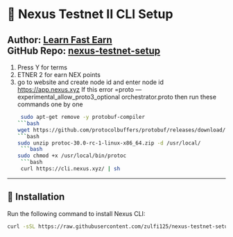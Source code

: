 # 🚀 Nexus Testnet II CLI Setup  
**Author:** [Learn Fast Earn](https://www.youtube.com/@LearnFastEarn2.0)  
**GitHub Repo:** [nexus-testnet-setup](https://github.com/zulfi125/nexus-testnet-setup)  
---
1. Press Y for terms
2. ETNER 2 for earn NEX points
3. go to website and create node id and enter node id
   https://app.nexus.xyz
   If this error =proto — experimental_allow_proto3_optional orchestrator.proto then run these commands one by one
   ```bash
    sudo apt-get remove -y protobuf-compiler
   ```bash
   wget https://github.com/protocolbuffers/protobuf/releases/download/v30.0-rc1/protoc-30.0-rc-1-linux-x86_64.zip
   ```bash
   sudo unzip protoc-30.0-rc-1-linux-x86_64.zip -d /usr/local/
    ```bash
   sudo chmod +x /usr/local/bin/protoc
    ```bash
    curl https://cli.nexus.xyz/ | sh
   
   
---

## 📜 Installation  
Run the following command to install Nexus CLI:  


```bash
curl -sSL https://raw.githubusercontent.com/zulfi125/nexus-testnet-setup/refs/heads/main/nexus-setup.sh | bash





